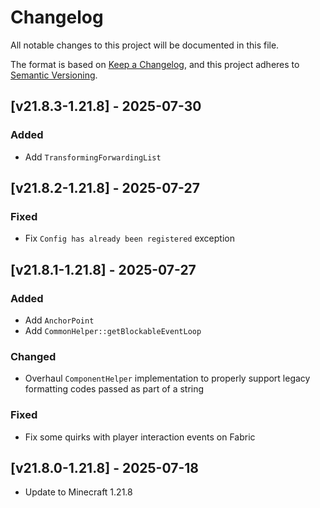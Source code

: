 # Changelog

All notable changes to this project will be documented in this file.

The format is based on [Keep a Changelog](https://keepachangelog.com/en/1.0.0/),
and this project adheres to [Semantic Versioning](https://semver.org/spec/v2.0.0.html).

## [v21.8.3-1.21.8] - 2025-07-30

### Added

- Add `TransformingForwardingList`

## [v21.8.2-1.21.8] - 2025-07-27

### Fixed

- Fix `Config has already been registered` exception

## [v21.8.1-1.21.8] - 2025-07-27

### Added

- Add `AnchorPoint`
- Add `CommonHelper::getBlockableEventLoop`

### Changed

- Overhaul `ComponentHelper` implementation to properly support legacy formatting codes passed as part of a string

### Fixed

- Fix some quirks with player interaction events on Fabric

## [v21.8.0-1.21.8] - 2025-07-18

- Update to Minecraft 1.21.8
